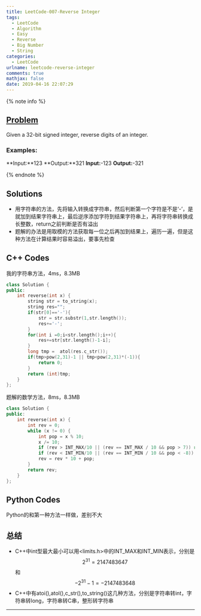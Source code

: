 ```yaml
---
title: LeetCode-007-Reverse Integer
tags:
  - LeetCode
  - Algorithm
  - Easy
  - Reverse
  - Big Number
  - String
categories:
  - LeetCode
urlname: leetcode-reverse-integer
comments: true
mathjax: false
date: 2019-04-16 22:07:29
---
```


<meta name="referrer" content="no-referrer" />

{% note info %}
## [Problem](https://leetcode.com/problems/reverse-integer/)   
Given a 32-bit signed integer, reverse digits of an integer.

### Examples:
**Input:**123
**Output:**321
**Input:**-123
**Output:**-321

{% endnote %}
<!--more-->

## Solutions
- 用字符串的方法，先将输入转换成字符串，然后判断第一个字符是不是‘-’，是就加到结果字符串上，最后逆序添加字符到结果字符串上，再将字符串转换成长整数，return之前判断是否有溢出
- 题解的办法是用取模的方法获取每一位之后再加到结果上，遍历一遍，但是这种方法在计算结果时容易溢出，要事先检查


## C++ Codes
我的字符串方法，4ms，8.3MB
```C++
class Solution {
public:
    int reverse(int x) {
        string str = to_string(x);
        string res="";
        if(str[0]=='-'){
            str = str.substr(1,str.length());
            res+='-';
        }
        for(int i =0;i<str.length();i++){
            res+=str[str.length()-1-i];
        }
        long tmp =  atol(res.c_str());
        if(tmp>pow(2,31)-1 || tmp<pow(2,31)*(-1)){
            return 0;
        }
        return (int)tmp;
    }
};
```

题解的数学方法，8ms，8.3MB
```C++
class Solution {
public:
    int reverse(int x) {
        int rev = 0;
        while (x != 0) {
            int pop = x % 10;
            x /= 10;
            if (rev > INT_MAX/10 || (rev == INT_MAX / 10 && pop > 7)) return 0;
            if (rev < INT_MIN/10 || (rev == INT_MIN / 10 && pop < -8)) return 0;
            rev = rev * 10 + pop;
        }
        return rev;
    }
};
```

## Python Codes
Python的和第一种方法一样做，差别不大

## 总结
- C++中int型最大最小可以用<limits.h>中的INT_MAX和INT_MIN表示，分别是$$ 2^31=2147483647 $$和$$ -2^31-1=-2147483648 $$
- C++中有atoi(),atol(),c_str(),to_string()这几种方法，分别是字符串转int，字符串转long，字符串转C串，整形转字符串

------
